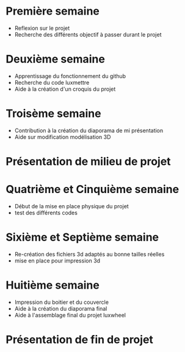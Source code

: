 # Première semaine

- Reflexion sur le projet
- Recherche des différents objectif à passer durant le projet

# Deuxième semaine

- Apprentissage du fonctionnement du github
- Recherche du code luxmettre
- Aide à la création d'un croquis du projet

# Troisème semaine 

- Contribution à la création du diaporama de mi présentation
- Aide sur modification modélisation 3D

# Présentation de milieu de projet

# Quatrième et Cinquième semaine 

- Début de la mise en place physique du projet
- test des différents codes
  
# Sixième et Septième semaine

- Re-création des fichiers 3d adaptés au bonne tailles réelles
- mise en place pour impression 3d

# Huitième semaine

- Impression du boitier et du couvercle
- Aide à la création du diaporama final
- Aide à l'assemblage final du projet luxwheel

# Présentation de fin de projet
